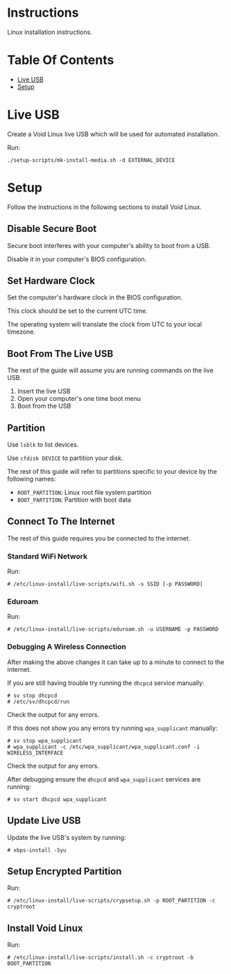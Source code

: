 # Instructions
Linux installation instructions.

# Table Of Contents
- [Live USB](#live-usb)
- [Setup](#setup)

# Live USB
Create a Void Linux live USB which will be used for automated installation.  

Run:

```
./setup-scripts/mk-install-media.sh -d EXTERNAL_DEVICE
```

# Setup
Follow the instructions in the following sections to install Void Linux.

## Disable Secure Boot
Secure boot interferes with your computer's ability to boot from a USB.  

Disable it in your computer's BIOS configuration.

## Set Hardware Clock
Set the computer's hardware clock in the BIOS configuration.

This clock should be set to the current UTC time.

The operating system will translate the clock from UTC to your local timezone.

## Boot From The Live USB
The rest of the guide will assume you are running commands on the live USB.  

1. Insert the live USB
2. Open your computer's one time boot menu
3. Boot from the USB

## Partition
Use `lsblk` to list devices.  

Use `cfdisk DEVICE` to partition your disk.

The rest of this guide will refer to partitions specific to your device by the 
following names:

- `ROOT_PARTITION`: Linux root file system partition
- `BOOT_PARTITION`: Partition with boot data
## Connect To The Internet
The rest of this guide requires you be connected to the internet.  

### Standard WiFi Network
Run:

```
# /etc/linux-install/live-scripts/wifi.sh -s SSID [-p PASSWORD]
```

### Eduroam
Run:

```
# /etc/linux-install/live-scripts/eduroam.sh -u USERNAME -p PASSWORD
```

### Debugging A Wireless Connection
After making the above changes it can take up to a minute to connect to 
the internet.  

If you are still having trouble try running the `dhcpcd` service manually:

```
# sv stop dhcpcd
# /etc/sv/dhcpcd/run
```
Check the output for any errors.  

If this does not show you any errors try running `wpa_supplicant` manually:

```
# sv stop wpa_supplicant
# wpa_supplicant -c /etc/wpa_supplicant/wpa_supplicant.conf -i WIRELESS_INTERFACE
```
Check the output for any errors.  

After debugging ensure the `dhcpcd` and `wpa_supplicant` services are running:
```
# sv start dhcpcd wpa_supplicant
```

## Update Live USB
Update the live USB's system by running:

```
# xbps-install -Syu
```

## Setup Encrypted Partition
Run:

```
# /etc/linux-install/live-scripts/crypsetup.sh -p ROOT_PARTITION -c cryptroot
```

## Install Void Linux
Run:

```
# /etc/linux-install/live-scripts/install.sh -c cryptroot -b BOOT_PARTITION
```
